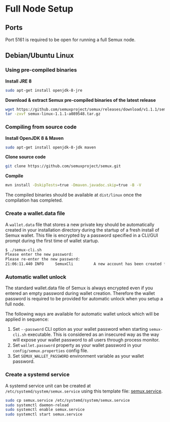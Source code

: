 # Full Node Setup

## Ports

Port 5161 is required to be open for running a full Semux node.

## Debian/Ubuntu Linux

### Using pre-compiled binaries

**Install JRE 8**

```bash
sudo apt-get install openjdk-8-jre
```

**Download & extract Semux pre-compiled binaries of the latest release**

```bash
wget https://github.com/semuxproject/semux/releases/download/v1.1.1/semux-linux-1.1.1-a089548.tar.gz
tar -zxvf semux-linux-1.1.1-a089548.tar.gz 
```

### Compiling from source code

**Install OpenJDK 8 & Maven**
```bash
sudo apt-get install openjdk-8-jdk maven
```

**Clone source code**
```bash
git clone https://github.com/semuxproject/semux.git
```

**Compile**
```bash
mvn install -DskipTests=true -Dmaven.javadoc.skip=true -B -V
```

The compiled binaries should be available at `dist/linux` once the compilation has completed.

### Create a wallet.data file

A `wallet.data` file that stores a new private key should be automatically created in your installation directory during the startup of a fresh install of Semux wallet. This file is encrypted by a password specified in a CLI/GUI prompt during the first time of wallet startup.

```bash
$ ./semux-cli.sh                    
Please enter the new password: 
Please re-enter the new password: 
21:06:11.440 INFO     SemuxCli         A new account has been created for you: address = 426ae10caffcc5cbe623866cff1ec00c9501654c
```

### Automatic wallet unlock

The standard wallet.data file of Semux is always encrypted even if you entered an empty password during wallet creation. Therefore the wallet password is required to be provided for automatic unlock when you setup a full node.

The following ways are available for automatic wallet unlock which will be applied in sequence:

1. Set `--password` CLI option as your wallet password when starting `semux-cli.sh` executable. This is considered as an insecured way as the way will expose your wallet password to all users through process monitor.
2. Set `wallet.password` property as your wallet password in your `config/semux.properties` config file.
3. Set `SEMUX_WALLET_PASSWORD` environment variable as your wallet password.

### Create a systemd service

A systemd service unit can be created at `/etc/systemd/system/semux.service` using this template file: [semux.service](../misc/systemd/semux.service).

```bash
sudo cp semux.service /etc/systemd/system/semux.service
sudo systemctl daemon-reload
sudo systemctl enable semux.service
sudo systemctl start semux.service
```
